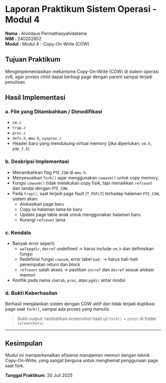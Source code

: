 # Laporan Praktikum Sistem Operasi - Modul 4

**Nama**  : Alvirdaus Permathasyahidatama  
**NIM**   : 240202852  
**Modul** : Modul 4 - Copy-On-Write (COW)

## Tujuan Praktikum
Mengimplementasikan mekanisme Copy-On-Write (COW) di sistem operasi xv6, agar proses child dapat berbagi page dengan parent sampai terjadi penulisan.

## Hasil Implementasi

### a. File yang Ditambahkan / Dimodifikasi
- `vm.c`
- `trap.c`
- `proc.c`
- `defs.h`, `mmu.h`, `sysproc.c`
- Header baru yang mendukung virtual memory (jika diperlukan: `vm.h`, `pde_t.h`)

### b. Deskripsi Implementasi
- Menambahkan flag `PTE_COW` di `mmu.h`.
- Menyesuaikan `fork()` agar menggunakan `cowuvm()` untuk copy memory.
- Fungsi `cowuvm()` tidak melakukan copy fisik, tapi menaikkan `refcount` dan tandai dengan `PTE_COW`.
- Pada `trap()`, saat terjadi page fault (`T_PGFLT`) terhadap halaman `PTE_COW`, sistem akan:
  - Alokasikan page baru
  - Copy isi halaman lama ke baru
  - Update page table anak untuk menggunakan halaman baru
  - Kurangi `refcount` lama

### c. Kendala
- Banyak error seperti:
  - `walkpgdir`, `decref` undefined → harus include `vm.h` dan definisikan fungsi
  - Redefinisi fungsi `cowuvm`, error label `bad:` → harus hati-hati penempatan return dan block
  - `refcount` salah akses → pastikan `incref` dan `decref` sesuai alokasi memori
- Konflik pada nama `shmtab`, `proc`, atau `pgdir` antar modul

### d. Bukti Keberhasilan
Berhasil menjalankan sistem dengan COW aktif dan tidak terjadi duplikasi page saat `fork()`, sampai ada proses yang menulis.

> Bukti output: tambahkan screenshot hasil uji `fork()` + `ptest` di folder `screenshots/`

---

## Kesimpulan
Modul ini memperkenalkan efisiensi manajemen memori dengan teknik Copy-On-Write, yang sangat berguna untuk menghemat penggunaan page saat fork.

**Tanggal Praktikum**: 30 Juli 2025
